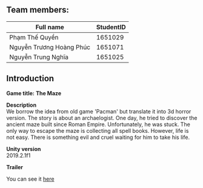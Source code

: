 ## **Team members:**  

|Full name|StudentID|
|--|--|
|Phạm Thế Quyền|1651029|
|Nguyễn Trương Hoàng Phúc|1651071|
|Nguyễn Trung Nghĩa|1651025|  

## **Introduction**  

**Game title:** **The Maze**  

**Description**  
We borrow the idea from old game 'Pacman' but translate it into 3d horror version.  The story is about an archaelogist. One day, he tried to discover the ancient maze built since Roman Empire. Unfortunately, he was stuck. The only way to escape the maze is collecting all spell books. However, life is not easy. There is something evil and cruel waiting for him to take his life.  

**Unity version**  
2019.2.1f1  

**Trailer**  

You can see it [here](https://youtu.be/-IE_tgmP2e0)
